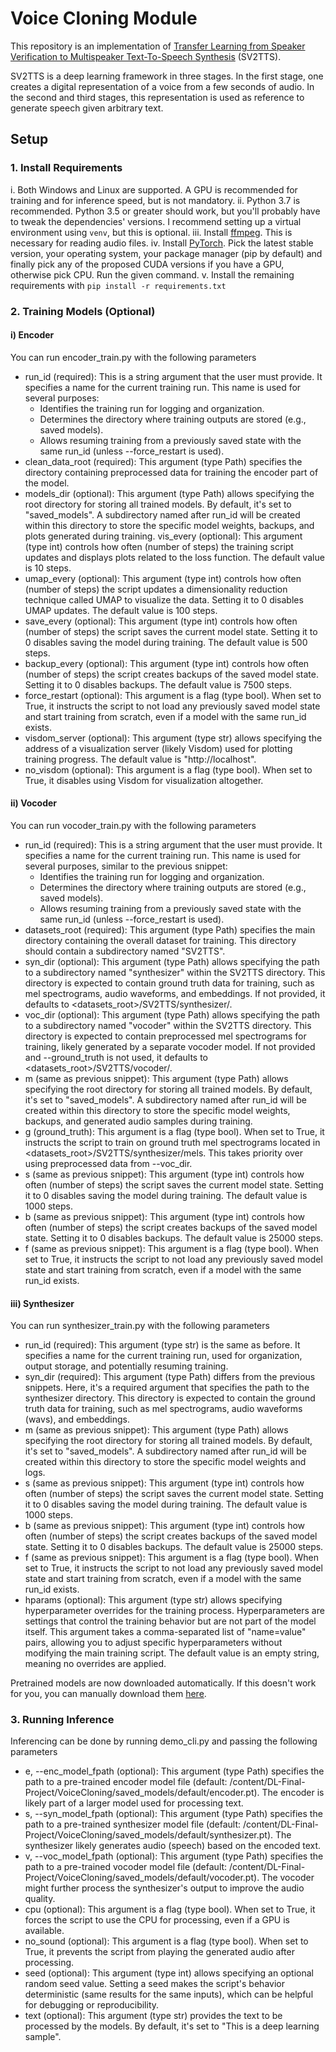 # Voice Cloning Module
This repository is an implementation of [Transfer Learning from Speaker Verification to
Multispeaker Text-To-Speech Synthesis](https://arxiv.org/pdf/1806.04558.pdf) (SV2TTS).

SV2TTS is a deep learning framework in three stages. In the first stage, one creates a digital representation of a voice from a few seconds of audio. In the second and third stages, this representation is used as reference to generate speech given arbitrary text.

## Setup

### 1. Install Requirements
i. Both Windows and Linux are supported. A GPU is recommended for training and for inference speed, but is not mandatory.
ii. Python 3.7 is recommended. Python 3.5 or greater should work, but you'll probably have to tweak the dependencies' versions. I recommend setting up a virtual environment using `venv`, but this is optional.
iii. Install [ffmpeg](https://ffmpeg.org/download.html#get-packages). This is necessary for reading audio files.
iv. Install [PyTorch](https://pytorch.org/get-started/locally/). Pick the latest stable version, your operating system, your package manager (pip by default) and finally pick any of the proposed CUDA versions if you have a GPU, otherwise pick CPU. Run the given command.
v. Install the remaining requirements with `pip install -r requirements.txt`

### 2. Training Models (Optional)
#### i) Encoder
You can run encoder_train.py with the following parameters
- run_id (required): This is a string argument that the user must provide. It specifies a name for the current training run. This name is used for several purposes:
    - Identifies the training run for logging and organization.
    - Determines the directory where training outputs are stored (e.g., saved models).
    - Allows resuming training from a previously saved state with the same run_id (unless --force_restart is used).
- clean_data_root (required): This argument (type Path) specifies the directory containing preprocessed data for training the encoder part of the model.
- models_dir (optional): This argument (type Path) allows specifying the root directory for storing all trained models. By default, it's set to "saved_models". A subdirectory named after run_id will be created within this directory to store the specific model weights, backups, and plots generated during training.
vis_every (optional): This argument (type int) controls how often (number of steps) the training script updates and displays plots related to the loss function. The default value is 10 steps.
- umap_every (optional): This argument (type int) controls how often (number of steps) the script updates a dimensionality reduction technique called UMAP to visualize the data. Setting it to 0 disables UMAP updates. The default value is 100 steps.
- save_every (optional): This argument (type int) controls how often (number of steps) the script saves the current model state. Setting it to 0 disables saving the model during training. The default value is 500 steps.
- backup_every (optional): This argument (type int) controls how often (number of steps) the script creates backups of the saved model state. Setting it to 0 disables backups. The default value is 7500 steps.
- force_restart (optional): This argument is a flag (type bool). When set to True, it instructs the script to not load any previously saved model state and start training from scratch, even if a model with the same run_id exists.
- visdom_server (optional): This argument (type str) allows specifying the address of a visualization server (likely Visdom) used for plotting training progress. The default value is "http://localhost".
- no_visdom (optional): This argument is a flag (type bool). When set to True, it disables using Visdom for visualization altogether.

#### ii) Vocoder
You can run vocoder_train.py with the following parameters
- run_id (required): This is a string argument that the user must provide. It specifies a name for the current training run. This name is used for several purposes, similar to the previous snippet:
    - Identifies the training run for logging and organization.
    - Determines the directory where training outputs are stored (e.g., saved models).
    - Allows resuming training from a previously saved state with the same run_id (unless --force_restart is used).
- datasets_root (required): This argument (type Path) specifies the main directory containing the overall dataset for training. This directory should contain a subdirectory named "SV2TTS".
- syn_dir (optional): This argument (type Path) allows specifying the path to a subdirectory named "synthesizer" within the SV2TTS directory. This directory is expected to contain ground truth data for training, such as mel spectrograms, audio waveforms, and embeddings. If not provided, it defaults to <datasets_root>/SV2TTS/synthesizer/.
- voc_dir (optional): This argument (type Path) allows specifying the path to a subdirectory named "vocoder" within the SV2TTS directory. This directory is expected to contain preprocessed mel spectrograms for training, likely generated by a separate vocoder model. If not provided and --ground_truth is not used, it defaults to <datasets_root>/SV2TTS/vocoder/.
- m (same as previous snippet): This argument (type Path) allows specifying the root directory for storing all trained models. By default, it's set to "saved_models". A subdirectory named after run_id will be created within this directory to store the specific model weights, backups, and generated audio samples during training.
- g (ground_truth): This argument is a flag (type bool). When set to True, it instructs the script to train on ground truth mel spectrograms located in <datasets_root>/SV2TTS/synthesizer/mels. This takes priority over using preprocessed data from --voc_dir.
- s (same as previous snippet): This argument (type int) controls how often (number of steps) the script saves the current model state. Setting it to 0 disables saving the model during training. The default value is 1000 steps.
- b (same as previous snippet): This argument (type int) controls how often (number of steps) the script creates backups of the saved model state. Setting it to 0 disables backups. The default value is 25000 steps.
- f (same as previous snippet): This argument is a flag (type bool). When set to True, it instructs the script to not load any previously saved model state and start training from scratch, even if a model with the same run_id exists.

#### iii) Synthesizer
You can run synthesizer_train.py with the following parameters
- run_id (required): This argument (type str) is the same as before. It specifies a name for the current training run, used for organization, output storage, and potentially resuming training.
- syn_dir (required): This argument (type Path) differs from the previous snippets. Here, it's a required argument that specifies the path to the synthesizer directory. This directory is expected to contain the ground truth data for training, such as mel spectrograms, audio waveforms (wavs), and embeddings.
- m (same as previous snippet): This argument (type Path) allows specifying the root directory for storing all trained models. By default, it's set to "saved_models". A subdirectory named after run_id will be created within this directory to store the specific model weights and logs.
- s (same as previous snippet): This argument (type int) controls how often (number of steps) the script saves the current model state. Setting it to 0 disables saving the model during training. The default value is 1000 steps.
- b (same as previous snippet): This argument (type int) controls how often (number of steps) the script creates backups of the saved model state. Setting it to 0 disables backups. The default value is 25000 steps.
- f (same as previous snippet): This argument is a flag (type bool). When set to True, it instructs the script to not load any previously saved model state and start training from scratch, even if a model with the same run_id exists.
- hparams (optional): This argument (type str) allows specifying hyperparameter overrides for the training process. Hyperparameters are settings that control the training behavior but are not part of the model itself. This argument takes a comma-separated list of "name=value" pairs, allowing you to adjust specific hyperparameters without modifying the main training script. The default value is an empty string, meaning no overrides are applied.

Pretrained models are now downloaded automatically. If this doesn't work for you, you can manually download them [here](https://drive.google.com/drive/folders/1gepTaAwryRh7FjCKuIF3hCT0WpH7f1_z?usp=sharing).

### 3. Running Inference
Inferencing can be done by running demo_cli.py and passing the following parameters
- e, --enc_model_fpath (optional): This argument (type Path) specifies the path to a pre-trained encoder model file (default: /content/DL-Final-Project/VoiceCloning/saved_models/default/encoder.pt). The encoder is likely part of a larger model used for processing text.
- s, --syn_model_fpath (optional): This argument (type Path) specifies the path to a pre-trained synthesizer model file (default: /content/DL-Final-Project/VoiceCloning/saved_models/default/synthesizer.pt). The synthesizer likely generates audio (speech) based on the encoded text.
- v, --voc_model_fpath (optional): This argument (type Path) specifies the path to a pre-trained vocoder model file (default: /content/DL-Final-Project/VoiceCloning/saved_models/default/vocoder.pt). The vocoder might further process the synthesizer's output to improve the audio quality.
- cpu (optional): This argument is a flag (type bool). When set to True, it forces the script to use the CPU for processing, even if a GPU is available.
- no_sound (optional): This argument is a flag (type bool). When set to True, it prevents the script from playing the generated audio after processing.
- seed (optional): This argument (type int) allows specifying an optional random seed value. Setting a seed makes the script's behavior deterministic (same results for the same inputs), which can be helpful for debugging or reproducibility.
- text (optional): This argument (type str) provides the text to be processed by the models. By default, it's set to "This is a deep learning sample".
